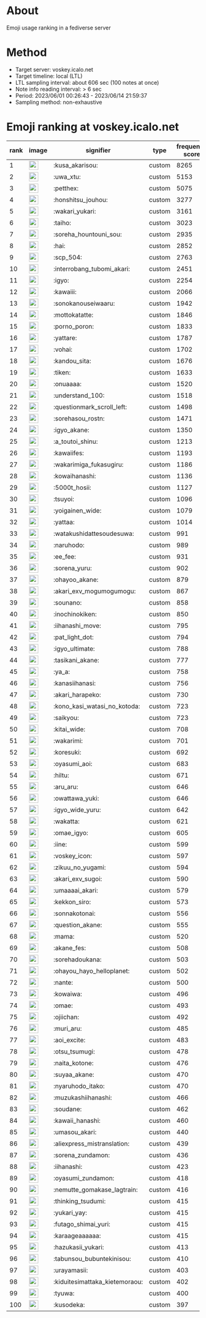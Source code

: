 # About
Emoji usage ranking in a fediverse server

# Method
- Target server: voskey.icalo.net
- Target timeline: local (LTL)
- LTL sampling interval: about 606 sec (100 notes at once)
- Note info reading interval: > 6 sec
- Period: 2023/06/01 00:26:43 - 2023/06/14 21:59:37 
- Sampling method: non-exhaustive

# Emoji ranking at voskey.icalo.net

|rank|image|signifier|type|frequency score|
|----|----|----|----|----|
|1|<img height="24" src="https://voskey.icalo.net/emoji/kusa_akarisou.webp">|:kusa_akarisou:|custom|8265|
|2|<img height="24" src="https://voskey.icalo.net/emoji/uwa_xtu.webp">|:uwa_xtu:|custom|5153|
|3|<img height="24" src="https://voskey.icalo.net/emoji/petthex.webp">|:petthex:|custom|5075|
|4|<img height="24" src="https://voskey.icalo.net/emoji/honshitsu_jouhou.webp">|:honshitsu_jouhou:|custom|3277|
|5|<img height="24" src="https://voskey.icalo.net/emoji/wakari_yukari.webp">|:wakari_yukari:|custom|3161|
|6|<img height="24" src="https://voskey.icalo.net/emoji/taiho.webp">|:taiho:|custom|3023|
|7|<img height="24" src="https://voskey.icalo.net/emoji/soreha_hountouni_sou.webp">|:soreha_hountouni_sou:|custom|2935|
|8|<img height="24" src="https://voskey.icalo.net/emoji/hai.webp">|:hai:|custom|2852|
|9|<img height="24" src="https://voskey.icalo.net/emoji/scp_504.webp">|:scp_504:|custom|2763|
|10|<img height="24" src="https://voskey.icalo.net/emoji/interrobang_tubomi_akari.webp">|:interrobang_tubomi_akari:|custom|2451|
|11|<img height="24" src="https://voskey.icalo.net/emoji/igyo.webp">|:igyo:|custom|2254|
|12|<img height="24" src="https://voskey.icalo.net/emoji/kawaiii.webp">|:kawaiii:|custom|2066|
|13|<img height="24" src="https://voskey.icalo.net/emoji/sonokanouseiwaaru.webp">|:sonokanouseiwaaru:|custom|1942|
|14|<img height="24" src="https://voskey.icalo.net/emoji/mottokatatte.webp">|:mottokatatte:|custom|1846|
|15|<img height="24" src="https://voskey.icalo.net/emoji/porno_poron.webp">|:porno_poron:|custom|1833|
|16|<img height="24" src="https://voskey.icalo.net/emoji/yattare.webp">|:yattare:|custom|1787|
|17|<img height="24" src="https://voskey.icalo.net/emoji/vohai.webp">|:vohai:|custom|1702|
|18|<img height="24" src="https://voskey.icalo.net/emoji/kandou_sita.webp">|:kandou_sita:|custom|1676|
|19|<img height="24" src="https://voskey.icalo.net/emoji/tiken.webp">|:tiken:|custom|1633|
|20|<img height="24" src="https://voskey.icalo.net/emoji/onuaaaa.webp">|:onuaaaa:|custom|1520|
|21|<img height="24" src="https://voskey.icalo.net/emoji/understand_100.webp">|:understand_100:|custom|1518|
|22|<img height="24" src="https://voskey.icalo.net/emoji/questionmark_scroll_left.webp">|:questionmark_scroll_left:|custom|1498|
|23|<img height="24" src="https://voskey.icalo.net/emoji/sorehasou_rostn.webp">|:sorehasou_rostn:|custom|1471|
|24|<img height="24" src="https://voskey.icalo.net/emoji/igyo_akane.webp">|:igyo_akane:|custom|1350|
|25|<img height="24" src="https://voskey.icalo.net/emoji/a_toutoi_shinu.webp">|:a_toutoi_shinu:|custom|1213|
|26|<img height="24" src="https://voskey.icalo.net/emoji/kawaiifes.webp">|:kawaiifes:|custom|1193|
|27|<img height="24" src="https://voskey.icalo.net/emoji/wakarimiga_fukasugiru.webp">|:wakarimiga_fukasugiru:|custom|1186|
|28|<img height="24" src="https://voskey.icalo.net/emoji/kowaihanashi.webp">|:kowaihanashi:|custom|1136|
|29|<img height="24" src="https://voskey.icalo.net/emoji/5000t_hosii.webp">|:5000t_hosii:|custom|1127|
|30|<img height="24" src="https://voskey.icalo.net/emoji/tsuyoi.webp">|:tsuyoi:|custom|1096|
|31|<img height="24" src="https://voskey.icalo.net/emoji/yoigainen_wide.webp">|:yoigainen_wide:|custom|1079|
|32|<img height="24" src="https://voskey.icalo.net/emoji/yattaa.webp">|:yattaa:|custom|1014|
|33|<img height="24" src="https://voskey.icalo.net/emoji/watakushidattesoudesuwa.webp">|:watakushidattesoudesuwa:|custom|991|
|34|<img height="24" src="https://voskey.icalo.net/emoji/naruhodo.webp">|:naruhodo:|custom|989|
|35|<img height="24" src="https://voskey.icalo.net/emoji/ee_fee.webp">|:ee_fee:|custom|931|
|36|<img height="24" src="https://voskey.icalo.net/emoji/sorena_yuru.webp">|:sorena_yuru:|custom|902|
|37|<img height="24" src="https://voskey.icalo.net/emoji/ohayoo_akane.webp">|:ohayoo_akane:|custom|879|
|38|<img height="24" src="https://voskey.icalo.net/emoji/akari_exv_mogumogumogu.webp">|:akari_exv_mogumogumogu:|custom|867|
|39|<img height="24" src="https://voskey.icalo.net/emoji/sounano.webp">|:sounano:|custom|858|
|40|<img height="24" src="https://voskey.icalo.net/emoji/inochinokiken.webp">|:inochinokiken:|custom|850|
|41|<img height="24" src="https://voskey.icalo.net/emoji/iihanashi_move.webp">|:iihanashi_move:|custom|795|
|42|<img height="24" src="https://voskey.icalo.net/emoji/pat_light_dot.webp">|:pat_light_dot:|custom|794|
|43|<img height="24" src="https://voskey.icalo.net/emoji/igyo_ultimate.webp">|:igyo_ultimate:|custom|788|
|44|<img height="24" src="https://voskey.icalo.net/emoji/tasikani_akane.webp">|:tasikani_akane:|custom|777|
|45|<img height="24" src="https://voskey.icalo.net/emoji/ya_a.webp">|:ya_a:|custom|758|
|46|<img height="24" src="https://voskey.icalo.net/emoji/kanasiihanasi.webp">|:kanasiihanasi:|custom|756|
|47|<img height="24" src="https://voskey.icalo.net/emoji/akari_harapeko.webp">|:akari_harapeko:|custom|730|
|48|<img height="24" src="https://voskey.icalo.net/emoji/kono_kasi_watasi_no_kotoda.webp">|:kono_kasi_watasi_no_kotoda:|custom|723|
|49|<img height="24" src="https://voskey.icalo.net/emoji/saikyou.webp">|:saikyou:|custom|723|
|50|<img height="24" src="https://voskey.icalo.net/emoji/kitai_wide.webp">|:kitai_wide:|custom|708|
|51|<img height="24" src="https://voskey.icalo.net/emoji/wakarimi.webp">|:wakarimi:|custom|701|
|52|<img height="24" src="https://voskey.icalo.net/emoji/koresuki.webp">|:koresuki:|custom|692|
|53|<img height="24" src="https://voskey.icalo.net/emoji/oyasumi_aoi.webp">|:oyasumi_aoi:|custom|683|
|54|<img height="24" src="https://voskey.icalo.net/emoji/hiltu.webp">|:hiltu:|custom|671|
|55|<img height="24" src="https://voskey.icalo.net/emoji/aru_aru.webp">|:aru_aru:|custom|646|
|56|<img height="24" src="https://voskey.icalo.net/emoji/owattawa_yuki.webp">|:owattawa_yuki:|custom|646|
|57|<img height="24" src="https://voskey.icalo.net/emoji/igyo_wide_yuru.webp">|:igyo_wide_yuru:|custom|642|
|58|<img height="24" src="https://voskey.icalo.net/emoji/wakatta.webp">|:wakatta:|custom|621|
|59|<img height="24" src="https://voskey.icalo.net/emoji/omae_igyo.webp">|:omae_igyo:|custom|605|
|60|<img height="24" src="https://voskey.icalo.net/emoji/iine.webp">|:iine:|custom|599|
|61|<img height="24" src="https://voskey.icalo.net/emoji/voskey_icon.webp">|:voskey_icon:|custom|597|
|62|<img height="24" src="https://voskey.icalo.net/emoji/zikuu_no_yugami.webp">|:zikuu_no_yugami:|custom|594|
|63|<img height="24" src="https://voskey.icalo.net/emoji/akari_exv_sugoi.webp">|:akari_exv_sugoi:|custom|590|
|64|<img height="24" src="https://voskey.icalo.net/emoji/umaaaai_akari.webp">|:umaaaai_akari:|custom|579|
|65|<img height="24" src="https://voskey.icalo.net/emoji/kekkon_siro.webp">|:kekkon_siro:|custom|573|
|66|<img height="24" src="https://voskey.icalo.net/emoji/sonnakotonai.webp">|:sonnakotonai:|custom|556|
|67|<img height="24" src="https://voskey.icalo.net/emoji/question_akane.webp">|:question_akane:|custom|555|
|68|<img height="24" src="https://voskey.icalo.net/emoji/mama.webp">|:mama:|custom|520|
|69|<img height="24" src="https://voskey.icalo.net/emoji/akane_fes.webp">|:akane_fes:|custom|508|
|70|<img height="24" src="https://voskey.icalo.net/emoji/sorehadoukana.webp">|:sorehadoukana:|custom|503|
|71|<img height="24" src="https://voskey.icalo.net/emoji/ohayou_hayo_helloplanet.webp">|:ohayou_hayo_helloplanet:|custom|502|
|72|<img height="24" src="https://voskey.icalo.net/emoji/nante.webp">|:nante:|custom|500|
|73|<img height="24" src="https://voskey.icalo.net/emoji/kowaiwa.webp">|:kowaiwa:|custom|496|
|74|<img height="24" src="https://voskey.icalo.net/emoji/omae.webp">|:omae:|custom|493|
|75|<img height="24" src="https://voskey.icalo.net/emoji/ojiichan.webp">|:ojiichan:|custom|492|
|76|<img height="24" src="https://voskey.icalo.net/emoji/muri_aru.webp">|:muri_aru:|custom|485|
|77|<img height="24" src="https://voskey.icalo.net/emoji/aoi_excite.webp">|:aoi_excite:|custom|483|
|78|<img height="24" src="https://voskey.icalo.net/emoji/otsu_tsumugi.webp">|:otsu_tsumugi:|custom|478|
|79|<img height="24" src="https://voskey.icalo.net/emoji/naita_kotone.webp">|:naita_kotone:|custom|476|
|80|<img height="24" src="https://voskey.icalo.net/emoji/suyaa_akane.webp">|:suyaa_akane:|custom|470|
|81|<img height="24" src="https://voskey.icalo.net/emoji/nyaruhodo_itako.webp">|:nyaruhodo_itako:|custom|470|
|82|<img height="24" src="https://voskey.icalo.net/emoji/muzukashiihanashi.webp">|:muzukashiihanashi:|custom|466|
|83|<img height="24" src="https://voskey.icalo.net/emoji/soudane.webp">|:soudane:|custom|462|
|84|<img height="24" src="https://voskey.icalo.net/emoji/kawaii_hanashi.webp">|:kawaii_hanashi:|custom|460|
|85|<img height="24" src="https://voskey.icalo.net/emoji/umasou_akari.webp">|:umasou_akari:|custom|440|
|86|<img height="24" src="https://voskey.icalo.net/emoji/aliexpress_mistranslation.webp">|:aliexpress_mistranslation:|custom|439|
|87|<img height="24" src="https://voskey.icalo.net/emoji/sorena_zundamon.webp">|:sorena_zundamon:|custom|436|
|88|<img height="24" src="https://voskey.icalo.net/emoji/iihanashi.webp">|:iihanashi:|custom|423|
|89|<img height="24" src="https://voskey.icalo.net/emoji/oyasumi_zundamon.webp">|:oyasumi_zundamon:|custom|418|
|90|<img height="24" src="https://voskey.icalo.net/emoji/nemutte_gomakase_lagtrain.webp">|:nemutte_gomakase_lagtrain:|custom|416|
|91|<img height="24" src="https://voskey.icalo.net/emoji/thinking_tsudumi.webp">|:thinking_tsudumi:|custom|415|
|92|<img height="24" src="https://voskey.icalo.net/emoji/yukari_yay.webp">|:yukari_yay:|custom|415|
|93|<img height="24" src="https://voskey.icalo.net/emoji/futago_shimai_yuri.webp">|:futago_shimai_yuri:|custom|415|
|94|<img height="24" src="https://voskey.icalo.net/emoji/karaageaaaaaa.webp">|:karaageaaaaaa:|custom|415|
|95|<img height="24" src="https://voskey.icalo.net/emoji/hazukasii_yukari.webp">|:hazukasii_yukari:|custom|413|
|96|<img height="24" src="https://voskey.icalo.net/emoji/tabunsou_bubuntekinisou.webp">|:tabunsou_bubuntekinisou:|custom|410|
|97|<img height="24" src="https://voskey.icalo.net/emoji/urayamasii.webp">|:urayamasii:|custom|403|
|98|<img height="24" src="https://voskey.icalo.net/emoji/kiduitesimattaka_kietemoraou.webp">|:kiduitesimattaka_kietemoraou:|custom|402|
|99|<img height="24" src="https://voskey.icalo.net/emoji/tyuwa.webp">|:tyuwa:|custom|400|
|100|<img height="24" src="https://voskey.icalo.net/emoji/kusodeka.webp">|:kusodeka:|custom|397|
